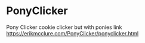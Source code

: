 # PonyClicker
Pony Clicker cookie clicker but with ponies
link https://erikmcclure.com/PonyClicker/ponyclicker.html
